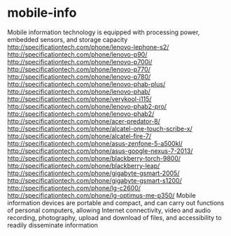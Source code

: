 # mobile-info
Mobile information technology is equipped with processing power, embedded sensors, and storage capacity http://specificationtech.com/phone/lenovo-lephone-s2/ http://specificationtech.com/phone/lenovo-p90/ http://specificationtech.com/phone/lenovo-p700i/ http://specificationtech.com/phone/lenovo-p770/ http://specificationtech.com/phone/lenovo-p780/ http://specificationtech.com/phone/lenovo-phab-plus/ http://specificationtech.com/phone/lenovo-phab/ http://specificationtech.com/phone/verykool-i115/ http://specificationtech.com/phone/lenovo-phab2-pro/ http://specificationtech.com/phone/lenovo-phab2/ http://specificationtech.com/phone/acer-predator-8/ http://specificationtech.com/phone/alcatel-one-touch-scribe-x/ http://specificationtech.com/phone/alcatel-fire-7/ http://specificationtech.com/phone/asus-zenfone-5-a500kl/ http://specificationtech.com/phone/asus-google-nexus-7-2013/ http://specificationtech.com/phone/blackberry-torch-9800/ http://specificationtech.com/phone/blackberry-leap/ http://specificationtech.com/phone/gigabyte-gsmart-2005/ http://specificationtech.com/phone/gigabyte-gsmart-s1200/ http://specificationtech.com/phone/lg-c2600/ http://specificationtech.com/phone/lg-optimus-me-p350/ Mobile information devices are portable and compact, and can carry out functions of personal computers, allowing Internet connectivity, video and audio recording, photography, upload and download of files, and accessibility to readily disseminate information
